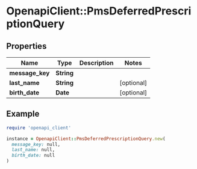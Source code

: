 # OpenapiClient::PmsDeferredPrescriptionQuery

## Properties

| Name | Type | Description | Notes |
| ---- | ---- | ----------- | ----- |
| **message_key** | **String** |  |  |
| **last_name** | **String** |  | [optional] |
| **birth_date** | **Date** |  | [optional] |

## Example

```ruby
require 'openapi_client'

instance = OpenapiClient::PmsDeferredPrescriptionQuery.new(
  message_key: null,
  last_name: null,
  birth_date: null
)
```


